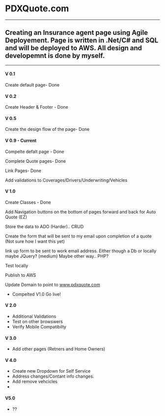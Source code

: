 # PDXQuote.com
***

## Creating an Insurance agent page using Agile Deployement. Page is written in .Net/C# and SQL and will be deployed to  AWS. All design and developemnt is done by myself.

***

#### V 0.1

Create default page- Done

#### V 0.2

Create Header & Footer - Done

#### V 0.5

Create the design flow of the page- Done

#### V 0.9 - Current

Compelte defalt page - Done

Complete Quote pages- Done

Link Pages- Done

Add validations to Coverages/Drivers/Underwriting/Vehicles

#### V 1.0

Create Classes - Done

Add Navigation buttons on the bottom of pages forward and back for Auto Quote (EZ)

Store the data to ADO (Harder).. CRUD

Create the form that will be sent to my email upon completion of a quote (Not sure how I want this yet)

link up form to be sent to work email address. Either though a Db or locally maybe JQuery? (medium) Maybe other way.. PHP?

Test locally

Publish to AWS

Update Domain to point to www.pdxquote.com

- Compelted V1.0 Go live!

#### V 2.0

- Additional Validations
- Test on other browswers
- Verify Mobile Compatibilty


#### V 3.0

- Add other pages (Retners and Home Owners)


#### V 4.0

- Create new Dropdown for Self Service
- Address changes/Contant info changes.
- Add remove vehcicles
- 

#### V5.0

- ??

